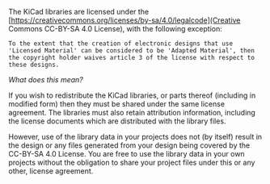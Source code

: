 The KiCad libraries are licensed under the [https://creativecommons.org/licenses/by-sa/4.0/legalcode](Creative Commons CC-BY-SA 4.0 License), with the following exception:

```
To the extent that the creation of electronic designs that use 'Licensed Material' can be considered to be 'Adapted Material', then the copyright holder waives article 3 of the license with respect to these designs.
```

*What does this mean?*

If you wish to redistribute the KiCad libraries, or parts thereof (including in modified form) then they must be shared under the same license agreement. The libraries must also retain attribution information, including the license documents which are distributed with the library files.

However, use of the library data in your projects does not (by itself) result in the design or any files generated from your design being covered by the CC-BY-SA 4.0 License. You are free to use the library data in your own projects without the obligation to share your project files under this or any other, license agreement.
